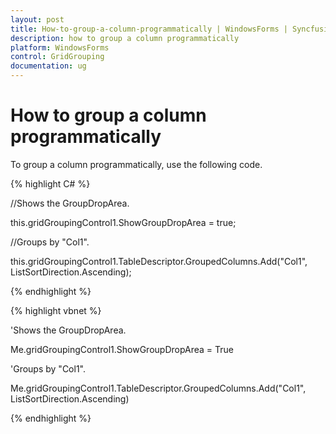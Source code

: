 ```yaml
---
layout: post
title: How-to-group-a-column-programmatically | WindowsForms | Syncfusion
description: how to group a column programmatically
platform: WindowsForms
control: GridGrouping
documentation: ug
---
```


# How to group a column programmatically

To group a column programmatically, use the following code.



{% highlight C# %}


//Shows the GroupDropArea.

this.gridGroupingControl1.ShowGroupDropArea = true;

//Groups by "Col1".

this.gridGroupingControl1.TableDescriptor.GroupedColumns.Add("Col1", ListSortDirection.Ascending);


{% endhighlight %}



{% highlight vbnet %}



'Shows the GroupDropArea.

Me.gridGroupingControl1.ShowGroupDropArea = True

'Groups by "Col1".

Me.gridGroupingControl1.TableDescriptor.GroupedColumns.Add("Col1", ListSortDirection.Ascending)

{% endhighlight %}

